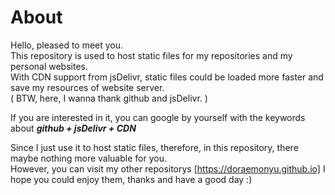 # About
Hello, pleased to meet you.  
This repository is used to host static files for my repositories and my personal websites.  
With CDN support from jsDelivr, static files could be loaded more faster and save my resources of website server.  
( BTW, here, I wanna thank github and jsDelivr. )  
 
If you are interested in it, you can google by yourself with the keywords about ***github + jsDelivr + CDN***  
 
 
Since I just use it to host static files, therefore, in this repository, there maybe nothing more valuable for you.  
However, you can visit my other repositorys  [https://doraemonyu.github.io]  I hope you could enjoy them, thanks and have a good day :)
